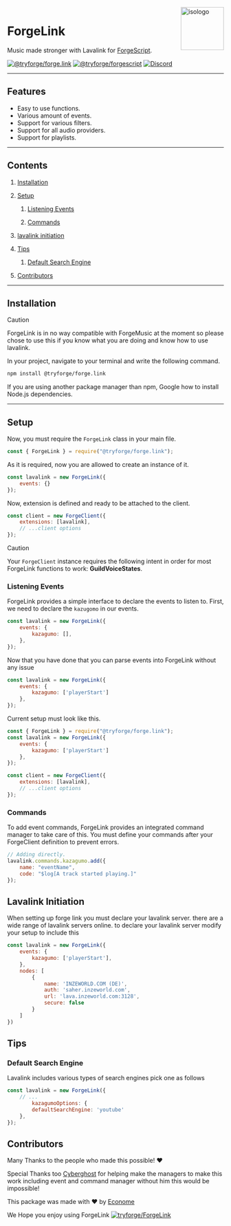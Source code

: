<img src="https://i.imgur.com/Ew9MXaP.jpeg" align="right" height=100 alt="isologo" />

# ForgeLink
Music made stronger with Lavalink for [ForgeScript](https://npmjs.com/package/@tryforge/forgescript).

<a href="https://github.com/tryforge/ForgeDB/"><img src="https://img.shields.io/github/package-json/v/tryforge/ForgeLink/main?label=@tryforge/forge.link&color=5c16d4" alt="@tryforge/forge.link"></a>
<a href="https://github.com/tryforge/ForgeScript/"><img src="https://img.shields.io/github/package-json/v/tryforge/ForgeScript/main?label=@tryforge/forgescript&color=5c16d4" alt="@tryforge/forgescript"></a>
<a href="https://discord.gg/hcJgjzPvqb"><img src="https://img.shields.io/discord/739934735387721768?logo=discord" alt="Discord"></a>

-----
## Features
- Easy to use functions.
- Various amount of events.
- Support for various filters.
- Support for all audio providers.
- Support for playlists.

----
## Contents
1. [Installation](#installation)
2. [Setup](#setup)
    1. [Listening Events](#listening-events)
        
    2. [Commands](#commands)
                    
3. [lavalink initiation](#lavalink-initiation)
4. [Tips](#tips)
    1. [Default Search Engine](#default-search-engine)
5. [Contributors](#contributors)
----
## Installation

> [!CAUTION]
> ForgeLink is in no way compatible with ForgeMusic at the moment so please chose to use this if you know what you are doing and know how to use lavalink.


In your project, navigate to your terminal and write the following command.
```bash
npm install @tryforge/forge.link
```
If you are using another package manager than npm, Google how to install Node.js dependencies.

----
## Setup
Now, you must require the `ForgeLink` class in your main file.
```js
const { ForgeLink } = require("@tryforge/forge.link");
```
As it is required, now you are allowed to create an instance of it.
```js
const lavalink = new ForgeLink({
    events: {}
});
```
Now, extension is defined and ready to be attached to the client.
```js
const client = new ForgeClient({
    extensions: [lavalink],
    // ...client options
});
```
> [!CAUTION]
> Your `ForgeClient` instance requires the following intent in order for most ForgeLink functions to work: **GuildVoiceStates**.
### Listening Events
ForgeLink provides a simple interface to declare the events to listen to.
First, we need to declare the `kazugomo` in our events.
```js
const lavalink = new ForgeLink({
    events: {
        kazagumo: [],
    },
});
```

Now that you have done that you can parse events into ForgeLink without any issue
```js
const lavalink = new ForgeLink({
    events: {
        kazagumo: ['playerStart']
    },
});
```
Current setup must look like this.
```js
const { ForgeLink } = require("@tryforge/forge.link");
const lavalink = new ForgeLink({
    events: {
        kazagumo: ['playerStart']
    },
});

const client = new ForgeClient({
    extensions: [lavalink],
    // ...client options
});
```

### Commands
To add event commands, ForgeLink provides an integrated command manager to take care of this.
You must define your commands after your ForgeClient definition to prevent errors.
```js
// Adding directly.
lavalink.commands.kazagumo.add({
    name: "eventName",
    code: "$log[A track started playing.]"
});
```
## Lavalink Initiation
When setting up forge link you must declare your lavalink server. there are a wide range of lavalink servers online. to declare your lavalink server modify your setup to include this

```js
const lavalink = new ForgeLink({
    events: {
        kazagumo: ['playerStart'],
    },
    nodes: [
        {
            name: 'INZEWORLD.COM (DE)',
            auth: 'saher.inzeworld.com',
            url: 'lava.inzeworld.com:3128',
            secure: false
        }
    ]
})
```

## Tips
### Default Search Engine
Lavalink includes various types of search engines pick one as follows
```js
const lavalink = new ForgeLink({
    // ...
        kazagumoOptions: {
        defaultSearchEngine: 'youtube'
    },
});
```

## Contributors
Many Thanks to the people who made this possible! ❤️

Special Thanks too [Cyberghost](https://github.com/Cyberghxst) for helping make the managers to make this work including event and command manager without him this would be impossible!

This package was made with ♥️ by [Econome](https://discord.com/users/838105973985771520)

We Hope you enjoy using ForgeLink
[![tryforge/ForgeLink](https://contrib.rocks/image?repo=tryforge/ForgeLink)](https://github.com/tryforge/ForgeLink)
